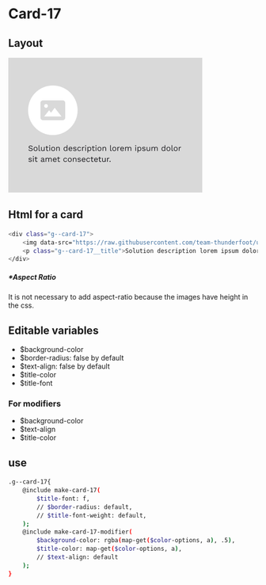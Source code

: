 # Card-17

## Layout

![alt text][card-17]

[card-17]: /src/img/global-components/card/card-17.png

## Html for a card

```sh
<div class="g--card-17">
    <img data-src="https://raw.githubusercontent.com/team-thunderfoot/ui/main/src/img/global-components/card/card-img-placeholder.png" src="/src/img/global-components/placeholder.jpg" alt="alt text" class="g--card-17__media g--lazy-01">
    <p class="g--card-17__title">Solution description lorem ipsum dolor sit amet consectetur.</p>
</div>
```

##### \*Aspect Ratio

It is not necessary to add aspect-ratio because the images have height in the css.

## Editable variables

- $background-color
- $border-radius: false by default
- $text-align: false by default
- $title-color
- $title-font

### For modifiers

- $background-color
- $text-align
- $title-color

## use

```sh
.g--card-17{
    @include make-card-17(
        $title-font: f,
        // $border-radius: default,
        // $title-font-weight: default,
    );
    @include make-card-17-modifier(
        $background-color: rgba(map-get($color-options, a), .5),
        $title-color: map-get($color-options, a),
        // $text-align: default
    );
}
```
